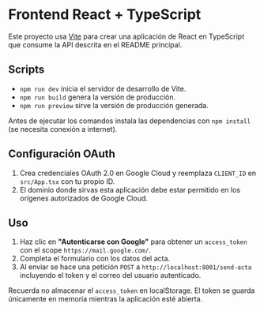 # Frontend React + TypeScript

Este proyecto usa [Vite](https://vitejs.dev/) para crear una aplicación de React en TypeScript que consume la API descrita en el README principal.

## Scripts

- `npm run dev` inicia el servidor de desarrollo de Vite.
- `npm run build` genera la versión de producción.
- `npm run preview` sirve la versión de producción generada.

Antes de ejecutar los comandos instala las dependencias con `npm install` (se necesita conexión a internet).

## Configuración OAuth

1. Crea credenciales OAuth 2.0 en Google Cloud y reemplaza `CLIENT_ID` en `src/App.tsx` con tu propio ID.
2. El dominio donde sirvas esta aplicación debe estar permitido en los orígenes autorizados de Google Cloud.

## Uso

1. Haz clic en **"Autenticarse con Google"** para obtener un `access_token` con el scope `https://mail.google.com/`.
2. Completa el formulario con los datos del acta.
3. Al enviar se hace una petición `POST` a `http://localhost:8001/send-acta` incluyendo el token y el correo del usuario autenticado.

Recuerda no almacenar el `access_token` en localStorage. El token se guarda únicamente en memoria mientras la aplicación esté abierta.
